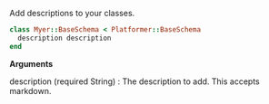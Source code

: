 Add descriptions to your classes.

```ruby
class Myer::BaseSchema < Platformer::BaseSchema
  description description
end

```

**Arguments**

description (required String)
:   The description to add. This accepts markdown.